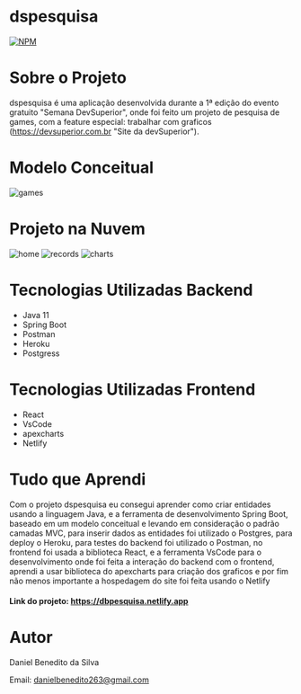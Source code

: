 # dspesquisa
[![NPM](https://img.shields.io/npm/l/react)](https://github.com/Daniel-BS-Dev/bootcamp-devsuperior/blob/main/LICENSE)

# Sobre o Projeto

dspesquisa é uma aplicação desenvolvida durante a 1ª edição do evento gratuito "Semana DevSuperior", onde
foi feito um projeto de pesquisa de games, com a feature especial: trabalhar com graficos (https://devsuperior.com.br "Site da devSuperior"). 


# Modelo Conceitual
![games](https://user-images.githubusercontent.com/81425846/146615111-9ccfba72-0a91-4b48-bb55-ac62f7711795.png)

# Projeto na Nuvem

![home](https://user-images.githubusercontent.com/81425846/146616437-10f981bb-cd73-44f1-a5ce-bbe35e6310b7.png)
![records](https://user-images.githubusercontent.com/81425846/146616313-4063b769-c1ea-424e-aad1-aa7fec97beea.png)
![charts](https://user-images.githubusercontent.com/81425846/146616317-0d5a5b67-8410-4f72-a216-82ad8c979573.png)
   
# Tecnologias Utilizadas Backend
   - Java 11
   - Spring Boot
   - Postman
   - Heroku
   - Postgress
   
   
# Tecnologias Utilizadas Frontend
   - React
   - VsCode
   - apexcharts
   - Netlify
   
 # Tudo que Aprendi
 
   Com o projeto dspesquisa eu consegui aprender como criar entidades usando a linguagem Java, e a ferramenta de desenvolvimento Spring Boot, baseado em um modelo conceitual e      levando em consideração o padrão camadas MVC, para inserir dados as entidades foi utilizado o Postgres, para deploy o Heroku, para testes do backend foi utilizado o Postman,
   no frontend foi usada a biblioteca React, e a ferramenta VsCode para o desenvolvimento onde foi feita a interação do backend com o frontend, aprendi a usar biblioteca do      apexcharts para criação dos graficos e por fim não menos importante a hospedagem do site foi feita usando o Netlify
   
 #### Link do projeto: https://dbpesquisa.netlify.app



# Autor 

Daniel Benedito da Silva

Email: danielbenedito263@gmail.com


